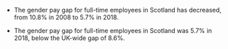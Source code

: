 -   The gender pay gap for full-time employees in Scotland has
    decreased, from 10.8% in 2008 to 5.7% in 2018.

-   The gender pay gap for full-time employees in Scotland was 5.7% in
    2018, below the UK-wide gap of 8.6%.
